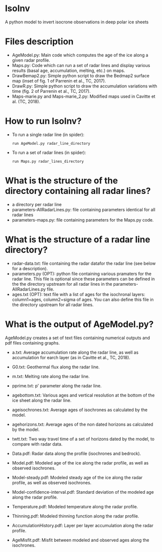# IsoInv

A python model to invert isocrone observations in deep polar ice sheets

# Files description

* AgeModel.py: Main code which computes the age of the ice along a given radar profile.
* Maps.py: Code which can run a set of radar lines and display various results (basal age, accumulation, melting, etc.) on maps.
* DrawBemap2.py: Simple python script to draw the Bedmap2 surface map  (inset of fig. 1 of Parrenin et al., TC, 2017).
* DrawR.py: Simple python script to draw the accumulation variations with time (fig. 2 of Parrenin et al., TC, 2017).
* Maps-marie.py and Maps-marie_2.py: Modified maps used in Cavitte et al. (TC, 2018).

# How to run IsoInv?

* To run a single radar line (in spider):

	`run AgeModel.py radar_line_directory`

* To run a set of radar lines (in spider):

	`run Maps.py radar_lines_directory`

# What is the structure of the directory containing all radar lines?

* a directory per radar line
* parameters-AllRadarLines.py: file containing parameters identical for all radar lines
* parameters-maps.py: file containing parameters for the Maps.py code.

# What is the structure of a radar line directory?

* radar-data.txt: file containing the radar datafor the radar line (see below for a description).
* parameters.py (OPT): python file containing various pramaters for the radar line. This file is optional since these parameters can be defined in the the directory upstream for all radar lines in the parameters-AllRadarLines.py file.
* ages.txt (OPT): text file with a list of ages for the isochronal layers: column1=ages, column2=sigma of ages. You can also define this file in the directory upstream for all radar lines.

# What is the output of AgeModel.py?

AgeModel.py creates a set of text files containing numerical outputs and pdf files containing graphs.

* a.txt: Average accumulation rate along the radar line, as well as accumulation for earch layer (as in Cavitte et al., TC, 2018).
* G0.txt: Geothermal flux along the radar line.
* m.txt: Melting rate along the radar line.
* pprime.txt: p' parameter along the radar line.
* agebottom.txt: Various ages and vertical resolution at the bottom of the ice sheet along the radar line.
* ageisochrones.txt: Average ages of isochrones as calculated by the model.
* agehorizons.txt: Average ages of the non dated horizons as calculated by the model.
* twtt.txt: Two way travel time of a set of horizons dated by the model, to compare with radar data.

* Data.pdf: Radar data along the profile (isochrones and bedrock).
* Model.pdf: Modeled age of the ice along the radar profile, as well as observed isochrones.
* Model-steady.pdf: Modeled steady age of the ice along the radar profile, as well as observed isochrones.
* Model-confidence-interval.pdf: Standard deviation of the modeled age along the radar profile.
* Temperature.pdf: Modeled temperature along the radar profile.
* Thinning.pdf: Modeled thinning function along the radar profile.
* AccumulationHistory.pdf: Layer per layer accumulation along the radar profile.
* AgeMisfit.pdf: Misfit between modeled and observed ages along the isochrones.
